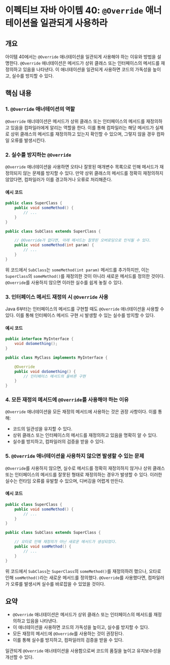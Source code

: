 
# 이펙티브 자바 아이템 40: `@Override` 애너테이션을 일관되게 사용하라

## 개요
아이템 40에서는 `@Override` 애너테이션을 일관되게 사용해야 하는 이유와 방법을 설명한다. `@Override` 애너테이션은 메서드가 상위 클래스 또는 인터페이스의 메서드를 재정의하고 있음을 나타낸다. 이 애너테이션을 일관되게 사용하면 코드의 가독성을 높이고, 실수를 방지할 수 있다.

## 핵심 내용

### 1. `@Override` 애너테이션의 역할
`@Override` 애너테이션은 메서드가 상위 클래스 또는 인터페이스의 메서드를 재정의하고 있음을 컴파일러에게 알리는 역할을 한다. 이를 통해 컴파일러는 해당 메서드가 실제로 상위 클래스의 메서드를 재정의하고 있는지 확인할 수 있으며, 그렇지 않을 경우 컴파일 오류를 발생시킨다.

### 2. 실수를 방지하는 `@Override`
`@Override` 애너테이션을 사용하면 오타나 잘못된 매개변수 목록으로 인해 메서드가 재정의되지 않는 문제를 방지할 수 있다. 만약 상위 클래스의 메서드를 정확히 재정의하지 않았다면, 컴파일러가 이를 경고하거나 오류로 처리해준다.

#### 예시 코드

```java
public class SuperClass {
    public void someMethod() {
        // ...
    }
}

public class SubClass extends SuperClass {

    // @Override가 없다면, 아래 메서드는 잘못된 오버로딩으로 인식될 수 있다.
    public void someMethod(int param) {
        // ...
    }
}
```

위 코드에서 `SubClass`는 `someMethod(int param)` 메서드를 추가하지만, 이는 `SuperClass`의 `someMethod()`를 재정의한 것이 아니라 새로운 메서드를 정의한 것이다. `@Override`를 사용하지 않으면 이러한 실수를 쉽게 놓칠 수 있다.

### 3. 인터페이스 메서드 재정의 시 `@Override` 사용
Java 6부터는 인터페이스의 메서드를 구현할 때도 `@Override` 애너테이션을 사용할 수 있다. 이를 통해 인터페이스 메서드 구현 시 발생할 수 있는 실수를 방지할 수 있다.

#### 예시 코드

```java
public interface MyInterface {
    void doSomething();
}

public class MyClass implements MyInterface {

    @Override
    public void doSomething() {
        // 인터페이스 메서드의 올바른 구현
    }
}
```

### 4. 모든 재정의 메서드에 `@Override`를 사용해야 하는 이유
`@Override` 애너테이션을 모든 재정의 메서드에 사용하는 것은 권장 사항이다. 이를 통해:
- 코드의 일관성을 유지할 수 있다.
- 상위 클래스 또는 인터페이스의 메서드를 재정의하고 있음을 명확히 알 수 있다.
- 실수를 방지하고, 컴파일러의 검증을 받을 수 있다.

### 5. `@Override` 애너테이션을 사용하지 않으면 발생할 수 있는 문제
`@Override`를 사용하지 않으면, 실수로 메서드를 정확히 재정의하지 않거나 상위 클래스 또는 인터페이스의 메서드를 잘못된 형태로 재정의하는 경우가 발생할 수 있다. 이러한 실수는 런타임 오류를 유발할 수 있으며, 디버깅을 어렵게 만든다.

#### 예시 코드

```java
public class SuperClass {
    public void someMethod() {
        // ...
    }
}

public class SubClass extends SuperClass {

    // 오타로 인해 재정의가 아닌 새로운 메서드가 생성되었다.
    public void somMethod() {
        // ...
    }
}
```

위 코드에서 `SubClass`는 `SuperClass`의 `someMethod()`를 재정의하려 했으나, 오타로 인해 `somMethod()`라는 새로운 메서드를 정의했다. `@Override`를 사용했다면, 컴파일러가 오류를 발생시켜 실수를 바로잡을 수 있었을 것이다.

## 요약
- `@Override` 애너테이션은 메서드가 상위 클래스 또는 인터페이스의 메서드를 재정의하고 있음을 나타낸다.
- 이 애너테이션을 사용하면 코드의 가독성을 높이고, 실수를 방지할 수 있다.
- 모든 재정의 메서드에 `@Override`를 사용하는 것이 권장된다.
- 이를 통해 실수를 방지하고, 컴파일러의 검증을 받을 수 있다.

일관되게 `@Override` 애너테이션을 사용함으로써 코드의 품질을 높이고 유지보수성을 개선할 수 있다.
